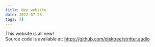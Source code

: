 ```yaml
---
title: New website
date: 2022-07-25
tags: []
---
```

This website is all new!  
Source code is available at: https://github.com/disktree/stritter.audio 
